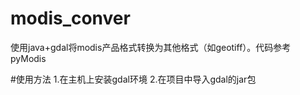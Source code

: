 # modis_conver
使用java+gdal将modis产品格式转换为其他格式（如geotiff）。代码参考pyModis

#使用方法
1.在主机上安装gdal环境
2.在项目中导入gdal的jar包
